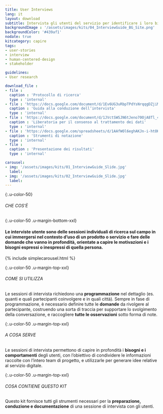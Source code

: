 ```yaml
---
title: User Interviews
lang: it
layout: download
subtitle: Intervista gli utenti del servizio per identificare i loro bisogni, motivazioni e frustrazioni
backgroundImage : '/assets/images/kits/04_InterviewGuide_BG_Site.png'
backgroundColor: '#439af1'
nodate: true
kitcategory: capire
tags: 
- user-stories
- interview
- human-centered-design
- stakeholder

guidelines:
- User research

download_file :
- file : 
  caption : 'Protocollo di ricerca'
  type : 'internal'
- file : 'https://docs.google.com/document/d/1Ev6UG3uRbpTPdYsNrqqgDZjiMpVDvPQk-XfriH2QDac/edit?usp=sharing'
  caption : 'Guida alla conduzione dell’intervista'
  type : 'internal'
- file : 'https://docs.google.com/document/d/1JVctSWSJN6tJeno70OjA8Tl_4rs0dIJ5XLoOQbIgo24/edit?usp=sharing'
  caption : 'Liberatoria per il consenso al trattamento dei dati'
  type : 'internal'
- file : 'https://docs.google.com/spreadsheets/d/1AAfWOl6eghAKJn-i-htOKV5j2zSHhAM2IHTNxvxuIWY/edit#gid=1785015941'
  caption : 'Strumenti di notazione'
  type : 'internal'
- file : 
  caption : 'Presentazione dei risultati'
  type : 'internal'

carousel:
- img: '/assets/images/kits/01_InterviewGuide_Slide.jpg'
  label:
- img: '/assets/images/kits/02_InterviewGuide_Slide.jpg'
  label:
---
```


{:.u-color-50}
###### CHE COS’È

{:.u-color-50 .u-margin-bottom-xxl}
#### Le interviste utente sono delle sessioni individuali di **ricerca sul campo** in cui immergersi nel contesto d’uso di un prodotto o servizio e fare delle domande che vanno in profondità, orientate a capire le motivazioni e i bisogni espressi o inespressi di quella persona.

{% include simplecarousel.html  %} 

{:.u-color-50 .u-margin-top-xxl}
###### COME SI UTILIZZA
Le sessioni di intervista richiedono una **programmazione** nel dettaglio (es. quanti e quali partecipanti coinvolgere e in quali città). Sempre in fase di programmazione, è necessario definire tutte le **domande** da rivolgere al partecipante, costruendo una sorta di traccia per supportare lo svolgimento della conversazione, e raccogliere **tutte le osservazioni** sotto forma di note. 



{:.u-color-50 .u-margin-top-xxl}
###### A COSA SERVE
Le sessioni di intervista permettono di capire in profondità i **bisogni e i comportamenti** degli utenti, con l’obiettivo di condividere le informazioni raccolte con l’intero team di progetto, e utilizzarle per generare idee relative al servizio digitale.

{:.u-color-50 .u-margin-top-xxl}
###### COSA CONTIENE QUESTO KIT
Questo kit fornisce tutti gli strumenti necessari per la **preparazione, conduzione e documentazione** di una sessione di intervista con gli utenti. 
